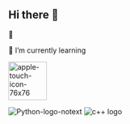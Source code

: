 ## Hi there 👋

 🔭 
 
 🌱 I’m currently learning 
 
 <img width="76" height="76" alt="apple-touch-icon-76x76" src="https://github.com/user-attachments/assets/98322545-2c6b-4d6f-93bc-e3e34a246cb9" />

![Python-logo-notext](https://github.com/user-attachments/assets/d32119de-c8da-431b-9ccf-6d8cf359ccf1)
 ![c++ logo](https://github.com/user-attachments/assets/45fd9de8-18d0-4060-94c2-baa946536a38)


<!--
**DevTreeO/DevTreeO** is a ✨ _special_ ✨ repository because its `README.md` (this file) appears on your GitHub profile.

Here are some ideas to get you started:

- 🔭 I’m currently working on ...
- 🌱 I’m currently learning ...
- 👯 I’m looking to collaborate on ...
